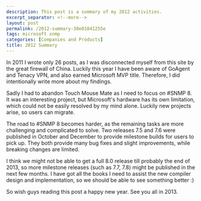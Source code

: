 ```yaml
---
description: This post is a summary of my 2012 activities.
excerpt_separator: <!--more-->
layout: post
permalink: /2012-summary-38e01841255e
tags: microsoft snmp
categories: [Companies and Products]
title: 2012 Summary
---
```

In 2011 I wrote only 26 posts, as I was disconnected myself from this site by the great firewall of China. Luckily this year I have been aware of GoAgent and Tenacy VPN, and also earned Microsoft MVP title. Therefore, I did intentionally write more about my findings.
<!--more-->

Sadly I had to abandon Touch Mouse Mate as I need to focus on #SNMP 8. It was an interesting project, but Microsoft's hardware has its own limitation, which could not be easily resolved by my mind alone. Luckily new projects arise, so users can migrate.

The road to #SNMP 8 becomes harder, as the remaining tasks are more challenging and complicated to solve. Two releases 7.5 and 7.6 were published in October and December to provide milestone builds for users to pick up. They both provide many bug fixes and slight improvements, while breaking changes are limited.

I think we might not be able to get a full 8.0 release till probably the end of 2013, so more milestone releases (such as 7.7, 7.8) might be published in the next few months. I have got all the books I need to assist the new compiler design and implementation, so we should be able to see something better :)

So wish guys reading this post a happy new year. See you all in 2013.
